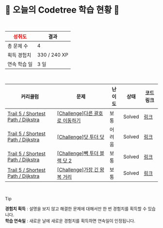 # 🌲 오늘의 Codetree 학습 현황 🌲

<br />

| <span style="color:red;display:block;text-align:center;"> **성취도**</span> | 결과 |
|---|---|
| 총 문제 수 | 4 |
| 획득 경험치 | 330 / 240 XP |
| 연속 학습 일 | 3 일 |

<br />

|커리큘럼|문제|난이도|상태|코드 링크|
|---|---|---|---|---|
|[Trail 5 / Shortest Path / Dijkstra](https://www.codetree.ai/trail-info/intermediate-mid/)|[[Challenge]다른 괄호로 이동하기](https://www.codetree.ai/trails/complete/curated-cards/challenge-move-to-another-parenthesis/)|보통|Solved|[링크](https://github.com/qmean/Algorithm_study/blob/main/250910/%EB%8B%A4%EB%A5%B8%20%EA%B4%84%ED%98%B8%EB%A1%9C%20%EC%9D%B4%EB%8F%99%ED%95%98%EA%B8%B0/move-to-another-parenthesis.java)|
|[Trail 5 / Shortest Path / Dijkstra](https://www.codetree.ai/trail-info/intermediate-mid/)|[[Challenge]닷 투더 닷](https://www.codetree.ai/trails/complete/curated-cards/challenge-dot-to-the-dot/)|어려움|Solved|[링크](https://github.com/qmean/Algorithm_study/blob/main/250910/%EB%8B%B7%20%ED%88%AC%EB%8D%94%20%EB%8B%B7/dot-to-the-dot.java)|
|[Trail 5 / Shortest Path / Dijkstra](https://www.codetree.ai/trail-info/intermediate-mid/)|[[Challenge]빽 투더 블랙 닷 2](https://www.codetree.ai/trails/complete/curated-cards/challenge-back-to-the-black-dot-2/)|보통|Solved|[링크](https://github.com/qmean/Algorithm_study/blob/main/250910/%EB%B9%BD%20%ED%88%AC%EB%8D%94%20%EB%B8%94%EB%9E%99%20%EB%8B%B7%202/back-to-the-black-dot-2.java)|
|[Trail 5 / Shortest Path / Dijkstra](https://www.codetree.ai/trail-info/intermediate-mid/)|[[Challenge]가장 긴 왕복 거리](https://www.codetree.ai/trails/complete/curated-cards/challenge-longest-round-trip/)|보통|Solved|[링크](https://github.com/qmean/Algorithm_study/blob/main/250910/%EA%B0%80%EC%9E%A5%20%EA%B8%B4%20%EC%99%95%EB%B3%B5%20%EA%B1%B0%EB%A6%AC/longest-round-trip.java)|


<br />

> [!TIP]
> **경험치 획득** : 설명을 보지 않고 해결한 문제에 대해서만 한 번 경험치를 획득할 수 있습니다.  
> **학습 연속일** : 새로운 날에 새로운 경험치를 획득하면 연속일이 인정됩니다.

